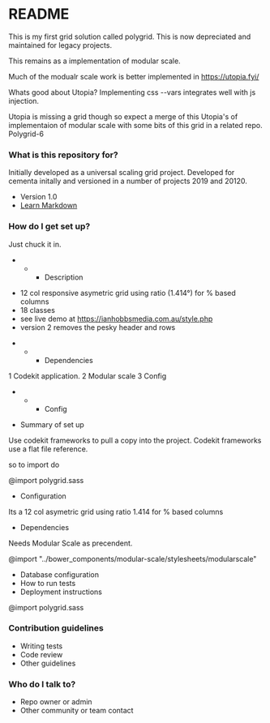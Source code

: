 # README #

This is my first grid solution called polygrid.
This is now depreciated and maintained for legacy projects.

This remains as a implementation of modular scale.

Much of the modualr scale work is better implemented in 
https://utopia.fyi/

Whats good about Utopia? Implementing css --vars integrates well with js injection.

Utopia is missing a grid though so expect a merge of this Utopia's of implementaion of modular scale with
some bits of this grid in a related repo. Polygrid-6



### What is this repository for? ###

Initially developed as a universal scaling grid project.
Developed for cementa initally and versioned in a number of projects 2019 and 20120.


* Version 1.0
* [Learn Markdown](https://bitbucket.org/tutorials/markdowndemo)

### How do I get set up? ###

Just chuck it in.

*  *  * Description

- 12 col responsive asymetric grid using ratio (1.414°) for % based columns
- 18 classes 
- see live demo at https://ianhobbsmedia.com.au/style.php
- version 2 removes the pesky header and rows


*  *  * Dependencies

1 Codekit application.
2 Modular scale
3 Config

*  *  *  Config

* Summary of set up

Use codekit frameworks to pull a copy into the project.
Codekit frameworks use a flat file reference.

so to import do

@import polygrid.sass

* Configuration

Its a 12 col asymetric grid using ratio 1.414 for % based columns

* Dependencies

Needs Modular Scale as precendent.

@import "../bower_components/modular-scale/stylesheets/modularscale"

* Database configuration
* How to run tests
* Deployment instructions

@import polygrid.sass

### Contribution guidelines ###

* Writing tests
* Code review
* Other guidelines

### Who do I talk to? ###

* Repo owner or admin
* Other community or team contact